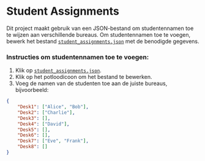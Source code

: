 # Student Assignments

Dit project maakt gebruik van een JSON-bestand om studentennamen toe te wijzen aan verschillende bureaus. Om studentennamen toe te voegen, bewerk het bestand [`student_assignments.json`](./student_assignments.json) met de benodigde gegevens.

### Instructies om studentennamen toe te voegen:

1. Klik op [`student_assignments.json`](./student_assignments.json).
2. Klik op het potloodicoon om het bestand te bewerken.
3. Voeg de namen van de studenten toe aan de juiste bureaus, bijvoorbeeld:

```json
{
    "Desk1": ["Alice", "Bob"],
    "Desk2": ["Charlie"],
    "Desk3": [],
    "Desk4": ["David"],
    "Desk5": [],
    "Desk6": [],
    "Desk7": ["Eve", "Frank"],
    "Desk8": []
}
